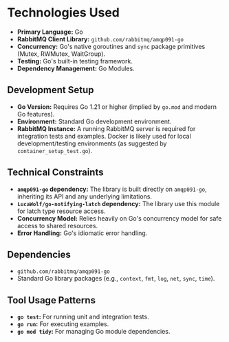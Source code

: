 # Technologies Used

*   **Primary Language:** Go
*   **RabbitMQ Client Library:** `github.com/rabbitmq/amqp091-go`
*   **Concurrency:** Go's native goroutines and `sync` package primitives (Mutex, RWMutex, WaitGroup).
*   **Testing:** Go's built-in testing framework.
*   **Dependency Management:** Go Modules.

## Development Setup

*   **Go Version:** Requires Go 1.21 or higher (implied by `go.mod` and modern Go features).
*   **Environment:** Standard Go development environment.
*   **RabbitMQ Instance:** A running RabbitMQ server is required for integration tests and examples. Docker is likely used for local development/testing environments (as suggested by `container_setup_test.go`).

## Technical Constraints

*   **`amqp091-go` dependency:** The library is built directly on `amqp091-go`, inheriting its API and any underlying limitations.
*   **`LucaWolf/go-notifying-latch` dependency:** The library use this module for latch type resource access.
*   **Concurrency Model:** Relies heavily on Go's concurrency model for safe access to shared resources.
*   **Error Handling:** Go's idiomatic error handling.

## Dependencies

*   `github.com/rabbitmq/amqp091-go`
*   Standard Go library packages (e.g., `context`, `fmt`, `log`, `net`, `sync`, `time`).

## Tool Usage Patterns

*   **`go test`:** For running unit and integration tests.
*   **`go run`:** For executing examples.
*   **`go mod tidy`:** For managing Go module dependencies.